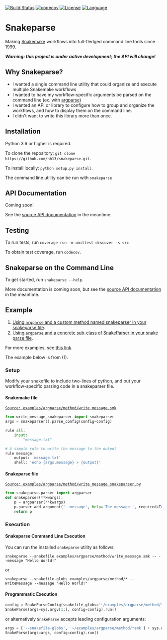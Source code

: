[![Build Status](https://travis-ci.org/nh13/snakeparse.svg?branch=master)](https://travis-ci.org/nh13/snakeparse)
[![codecov](https://codecov.io/gh/nh13/snakeparse/branch/master/graph/badge.svg)](https://codecov.io/gh/nh13/snakeparse)
[![License](http://img.shields.io/badge/license-MIT-blue.svg)](https://github.com/nh13/snakeparse/blob/master/LICENSE)
[![Language](http://img.shields.io/badge/language-python-brightgreen.svg)](http://www.python.org/)

Snakeparse
====

Making [Snakemake](https://bitbucket.org/snakemake/snakemake) workflows into full-fledged command line tools since 1999.

***Warning: this project is under active development; the API will change!***

## Why Snakeparse?

- I wanted a single command line utility that could organize and execute multiple Snakemake workflows
- I wanted to have my workflow-specific arguments be parsed on the command line (ex. with [argparse](https://docs.python.org/3/library/argparse.html))
- I wanted an API or library to configure how to group and organize the workflows, and how to display them on the command line.
- I didn't want to write this library more than once.

## Installation

Python 3.6 or higher is required.

To clone the repository: `git clone https://github.com/nh13/snakeparse.git`.

To install locally: `python setup.py install`.

The command line utility can be run with `snakeparse`

## API Documentation

Coming soon!

See the [source API documentation](https://github.com/nh13/snakeparse/blob/master/src/snakeparse/api.py) in the meantime.

## Testing

To run tests, run `coverage run -m unittest discover -s src`

To obtain test coverage, run `codecov`.

## Snakeparse on the Command Line

To get started, run `snakeparse --help`.

More documentation is coming soon, but see the [source API documentation](https://github.com/nh13/snakeparse/blob/master/src/snakeparse/api.py) in the meantime.

## Example

1. [Using `argparse` and a custom method named snakeparser in your snakeparse file](https://github.com/nh13/snakeparse/blob/master/examples/argparse/method/README.md). 
2. [Using `argparse` and a concrete sub-class of SnakeParser in your snake parse file](https://github.com/nh13/snakeparse/blob/master/examples/argparse/class/README.md).

For more examples, see [this link](https://github.com/nh13/snakeparse/blob/master/examples/).

The example below is from (1).

### Setup

Modify your snakefile to include two-lines of python, and put your workflow-specific parsing code in a snakeparser file.

#### Snakemake file

[`Source: examples/argparse/method/write_message.smk`](https://github.com/nh13/snakeparse/blob/master/examples/argparse/method/write_message.smk)

```python
from write_message_snakeparser import snakeparser
args = snakeparser().parse_config(config=config)

rule all:
    input:
        "message.txt"

# A simple rule to write the message to the output
rule message:
    output: 'message.txt'
    shell: 'echo {args.message} > {output}'
```

#### Snakeparse file

[`Source: examples/argparse/method/write_message_snakeparser.py`](https://github.com/nh13/snakeparse/blob/master/examples/argparse/method/write_message_snakeparser.py)

```python
from snakeparse.parser import argparser
def snakeparser(**kwargs):
    p = argparser(**kwargs)
    p.parser.add_argument('--message', help='The message.', required=True)
    return p
```

### Execution

#### Snakeparse Command Line Execution

You can run the installed `snakeparse` utility as follows:

```snakeparse --snakefile examples/argparse/method/write_message.smk -- --message "Hello World!"```

or 

```snakeparse --snakefile-globs examples/argparse/method/* -- WriteMessage --message "Hello World!"```

#### Programmatic Execution

```python
config = SnakeParseConfig(snakefile_globs='~/examples/argparse/method/*smk')
SnakeParse(args=sys.argv[1:], config=config).run()
```

or alternatively `SnakeParse` accepts leading configuration arguments:

```python
args = ['--snakefile-globs', '~/examples/argparse/method/*smk'] + sys.argv[1:]
SnakeParse(args=args, config=config).run()
```
